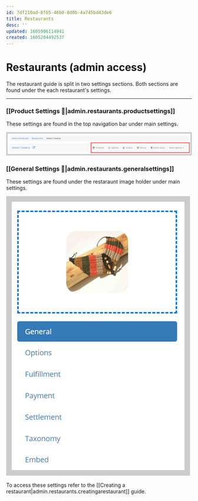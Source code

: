```yaml
---
id: 7df210ad-8f65-46b0-8d0b-4a745bd43de6
title: Restaurants
desc: ''
updated: 1605906114941
created: 1605204492537
---
```


<!-- CSS -->
<link rel="stylesheet" href="https://cdn.jsdelivr.net/npm/bootstrap@4.5.3/dist/css/bootstrap.min.css" integrity="sha384-TX8t27EcRE3e/ihU7zmQxVncDAy5uIKz4rEkgIXeMed4M0jlfIDPvg6uqKI2xXr2" crossorigin="anonymous">
<!-- jQuery and JS bundle w/ Popper.js -->
<script src="https://code.jquery.com/jquery-3.5.1.slim.min.js" integrity="sha384-DfXdz2htPH0lsSSs5nCTpuj/zy4C+OGpamoFVy38MVBnE+IbbVYUew+OrCXaRkfj" crossorigin="anonymous"></script>
<script src="https://cdn.jsdelivr.net/npm/bootstrap@4.5.3/dist/js/bootstrap.bundle.min.js" integrity="sha384-ho+j7jyWK8fNQe+A12Hb8AhRq26LrZ/JpcUGGOn+Y7RsweNrtN/tE3MoK7ZeZDyx" crossorigin="anonymous"></script>
<!-- Font Awesome -->
<script src="https://kit.fontawesome.com/489c6dd9c4.js" crossorigin="anonymous"></script>
<link rel="stylesheet" href="https://res.cloudinary.com/dxfq3iotg/raw/upload/v1557239464/easyzoom.css" />
<script src="https://res.cloudinary.com/dxfq3iotg/raw/upload/v1557239478/easyzoom.js"></script>

# Restaurants (admin access)
<div class="alert alert-info" role="alert">
The restaurant guide is split in two settings sections. Both sections are found under the each restaurant's settings. 
</div>

---


 
### [[Product Settings 🔗|admin.restaurants.productsettings]]
These settings are found in the top navigation bar under main settings.

![](/assets/images/productsettings.png)
###  [[General Settings 🔗|admin.restaurants.generalsettings]]
These settings are found under the restaraunt image holder under main settings.

![](/assets/images/generalsettingsresto.png)

To access these settings refer to the [[Creating a restaurant|admin.restaurants.creatingarestaurant]] guide.
